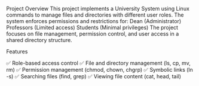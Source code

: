 Project Overview
This project implements a University System using Linux commands to manage files and directories with different user roles. The system enforces permissions and restrictions for:
Dean (Administrator)
Professors (Limited access)
Students (Minimal privileges)
The project focuses on file management, permission control, and user access in a shared directory structure.

Features 

✅ Role-based access control
✅ File and directory management (ls, cp, mv, rm)
✅ Permission management (chmod, chown, chgrp)
✅ Symbolic links (ln -s)
✅ Searching files (find, grep)
✅ Viewing file content (cat, head, tail)
